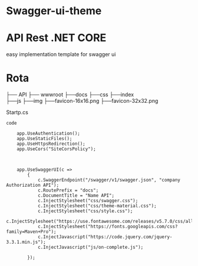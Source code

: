 # Swagger-ui-theme
# API Rest .NET CORE 
easy implementation template for swagger ui

# Rota
├── API
    ├── wwwroot
        ├──docs
            ├──css
            ├──index        
            ├──js
            ├──img
            ├──favicon-16x16.png
            ├──favicon-32x32.png
            
        

Startp.cs

    code 

        app.UseAuthentication();
        app.UseStaticFiles();
        app.UseHttpsRedirection();
        app.UseCors("SiteCorsPolicy");



        app.UseSwaggerUI(c =>
            {
                c.SwaggerEndpoint("/swagger/v1/swagger.json", "company Authorization API");
                c.RoutePrefix = "docs";
                c.DocumentTitle = "Name API";
                c.InjectStylesheet("css/swagger.css");
                c.InjectStylesheet("css/theme-material.css");
                c.InjectStylesheet("css/style.css");
                c.InjectStylesheet("https://use.fontawesome.com/releases/v5.7.0/css/all.css");
                c.InjectStylesheet("https://fonts.googleapis.com/css?family=Maven+Pro");
                c.InjectJavascript("https://code.jquery.com/jquery-3.3.1.min.js");
                c.InjectJavascript("js/on-complete.js");

            });